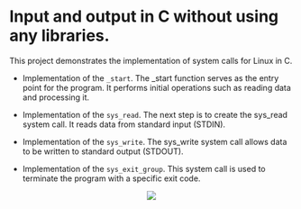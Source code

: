 # Input and output in C without using any libraries.

This project demonstrates the implementation of system calls for Linux in C.

* Implementation of the `_start`. The _start function serves as the entry point for the program. It performs initial operations such as reading data and processing it. 

* Implementation of the `sys_read`. The next step is to create the sys_read system call. It reads data from standard input (STDIN).

* Implementation of the `sys_write`. The sys_write system call allows data to be written to standard output (STDOUT).

* Implementation of the `sys_exit_group`. This system call is used to terminate the program with a specific exit code.

<p align="center">
  <img src="https://ltdfoto.ru/images/2024/04/29/syscall.png">
</p>
